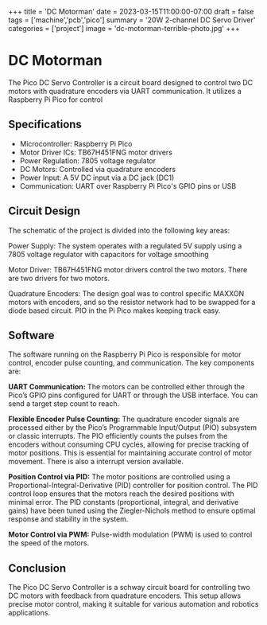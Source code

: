 +++
title = 'DC Motorman'
date = 2023-03-15T11:00:00-07:00
draft = false
tags = ['machine','pcb','pico']
summary = '20W 2-channel DC Servo Driver'
categories = ['project']
image = 'dc-motorman-terrible-photo.jpg'
+++

# DC Motorman

The Pico DC Servo Controller is a circuit board designed to control two DC motors with quadrature encoders via UART communication. It utilizes a Raspberry Pi Pico for control 

## Specifications

- Microcontroller: Raspberry Pi Pico
- Motor Driver ICs: TB67H451FNG motor drivers
- Power Regulation: 7805 voltage regulator
- DC Motors: Controlled via quadrature encoders
- Power Input: A 5V DC input via a DC jack (DC1)
- Communication: UART over Raspberry Pi Pico's GPIO pins or USB

## Circuit Design

The schematic of the project is divided into the following key areas:

Power Supply: The system operates with a regulated 5V supply using a 7805 voltage regulator with capacitors for voltage smoothing

Motor Driver: TB67H451FNG motor drivers control the two motors. There are two drivers for two motors.

Quadrature Encoders: The design goal was to control specific MAXXON motors with encoders, and so the resistor network had to be swapped for a diode based circuit. PIO in the Pi Pico makes keeping track easy.

## Software

The software running on the Raspberry Pi Pico is responsible for motor control, encoder pulse counting, and communication. The key components are:

**UART Communication:** The motors can be controlled either through the Pico’s GPIO pins configured for UART or through the USB interface. You can send a target step count to reach.

**Flexible Encoder Pulse Counting:** The quadrature encoder signals are processed either by the Pico’s Programmable Input/Output (PIO) subsystem or classic interrupts. The PIO efficiently counts the pulses from the encoders without consuming CPU cycles, allowing for precise tracking of motor positions. This is essential for maintaining accurate control of motor movement. There is also a interrupt version available.

**Position Control via PID:** The motor positions are controlled using a Proportional-Integral-Derivative (PID) controller for position control. The PID control loop ensures that the motors reach the desired positions with minimal error. The PID constants (proportional, integral, and derivative gains) have been tuned using the Ziegler-Nichols method to ensure optimal response and stability in the system.

**Motor Control via PWM:** Pulse-width modulation (PWM) is used to control the speed of the motors.

## Conclusion

The Pico DC Servo Controller is a schway circuit board for controlling two DC motors with feedback from quadrature encoders. This setup allows precise motor control, making it suitable for various automation and robotics applications.
